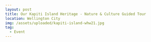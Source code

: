 ```yaml
---
layout: post
title: Our Kapiti Island Heritage - Nature & Culture Guided Tour
location: Wellington City
img: /assets/uploaded/kapiti-island-whw21.jpg
tag:
  - Event
---
```

